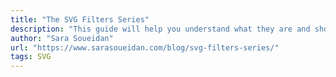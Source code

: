 ```yaml
---
title: "The SVG Filters Series"
description: "This guide will help you understand what they are and show you how to use them to create your own visual effects."
author: "Sara Soueidan"
url: "https://www.sarasoueidan.com/blog/svg-filters-series/"
tags: SVG
---
```


